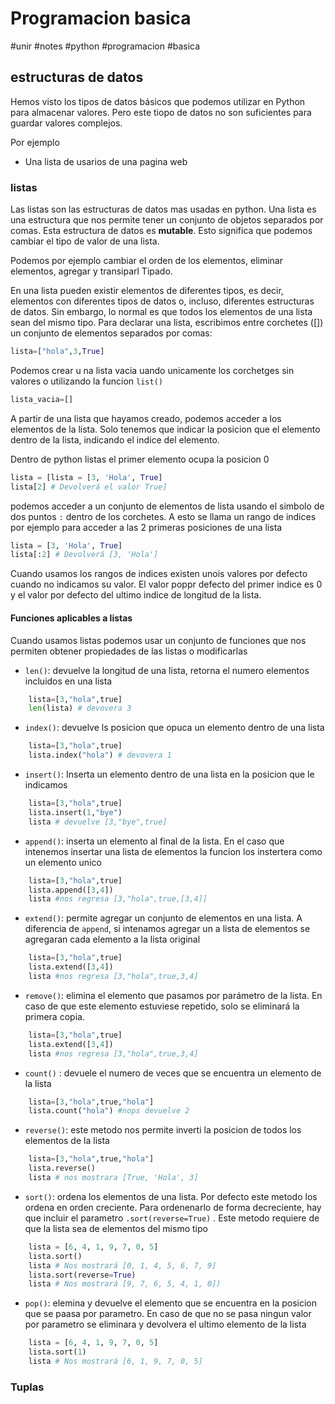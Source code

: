 # Programacion basica
#unir #notes #python #programacion #basica


## estructuras de datos
Hemos visto los tipos de datos básicos que podemos utilizar en Python para almacenar valores. Pero este tiopo de datos no son suficientes para guardar valores complejos. 

Por ejemplo
- Una lista de usarios de una pagina web

### listas

Las listas son las estructuras de datos mas usadas en python. Una lista es una estructura que nos permite tener un conjunto de objetos separados por comas.  Esta estructura de datos es **mutable**. Esto significa que podemos cambiar el tipo de valor de una lista. 

Podemos por ejemplo cambiar el orden de los elementos, eliminar elementos, agregar y transiparl Tipado.

En una lista pueden existir elementos de diferentes tipos, es decir, elementos con diferentes tipos de datos o, incluso, diferentes estructuras de datos. Sin embargo, lo normal es que todos los elementos de una lista sean del mismo tipo. Para declarar una lista, escribimos entre corchetes ([]) un conjunto de elementos separados por comas:

```python
lista=["hola",3,True]
```

Podemos crear u na lista vacia uando unicamente los corchetges sin valores o utilizando la funcion `list()`

```python
lista_vacia=[]
```

A partir de una lista que hayamos creado, podemos acceder a los elementos de la lista. Solo tenemos que indicar la posicion que el elemento dentro de la lista, indicando el indice del elemento. 

Dentro de python listas el primer elemento ocupa la posicion 0

```python
lista = [lista = [3, 'Hola', True] 
lista[2] # Devolverá el valor True]
```

podemos acceder a un conjunto de elementos de lista usando el simbolo de dos puntos `:` dentro de los corchetes. A esto se llama  un rango de indices por ejemplo para acceder a las 2 primeras posiciones de una lista

```python
lista = [3, 'Hola', True] 
lista[:2] # Devolverá [3, 'Hola']
```

Cuando usamos los rangos de indices existen unois valores por defecto cuando no indicamos su valor. El valor poppr defecto del primer indice es 0 y el valor por defecto del ultimo indice de longitud de la lista. 

#### Funciones aplicables a listas
Cuando usamos listas podemos usar un conjunto de funciones que nos permiten obtener propiedades de las listas o modificarlas

- `len()`: devuelve la longitud de una lista, retorna el numero elementos incluidos en una lista

```python
	lista=[3,"hola",true]
	len(lista) # devovera 3
```

- `index()`: devuelve ls posicion que opuca un elemento dentro de una lista
```python
	lista=[3,"hola",true]
	lista.index("hola") # devovera 1
```

- `insert()`: Inserta un elemento dentro de una lista en la posicion que le indicamos
```python
	lista=[3,"hola",true]
	lista.insert(1,"bye") 
	lista # devuelve [3,"bye",true]
```

- `append()`: inserta un elemento al final de la lista. En el caso que intenemos insertar una lista de elementos  la funcion los instertera como un elemento unico
```python
	lista=[3,"hola",true]
	lista.append([3,4]) 
	lista #nos regresa [3,"hola",true,[3,4]]
```

- `extend()`: permite agregar un conjunto de elementos en una lista. A diferencia de `append`, si intenamos agregar un a lista de elementos se agregaran cada elemento a la lista original
```python
	lista=[3,"hola",true]
	lista.extend([3,4]) 
	lista #nos regresa [3,"hola",true,3,4]
```

- `remove()`: elimina el elemento que pasamos por parámetro de la lista. En caso de que este elemento estuviese repetido, solo se eliminará la primera copia.
```python
	lista=[3,"hola",true]
	lista.extend([3,4]) 
	lista #nos regresa [3,"hola",true,3,4]
```

- `count()` : devuele el numero de veces que se encuentra un elemento  de la lista
```python
	lista=[3,"hola",true,"hola"]
	lista.count("hola") #nops devuelve 2
```

- `reverse()`: este metodo nos permite inverti la posicion de todos los elementos de la lista
```python
	lista=[3,"hola",true,"hola"]
	lista.reverse()
	lista # nos mostrara [True, 'Hola', 3]
```

- `sort()`: ordena los elementos de una lista. Por defecto este metodo los ordena en orden creciente. Para ordenenarlo de forma decreciente, hay que incluir el parametro `.sort(reverse=True)` . Este metodo requiere de que la lista sea de elementos del mismo tipo
```python
	lista = [6, 4, 1, 9, 7, 0, 5]
	lista.sort()
	lista # Nos mostrará [0, 1, 4, 5, 6, 7, 9]
	lista.sort(reverse=True)
	lista # Nos mostrará [9, 7, 6, 5, 4, 1, 0])
```

- `pop()`: elemina y devuelve el elemento que se encuentra en la posicion que se paasa por parametro. En caso de que no se pasa ningun valor por parametro se eliminara y devolvera el ultimo elemento de la lista
```python
	lista = [6, 4, 1, 9, 7, 0, 5]
	lista.sort(1)
	lista # Nos mostrará [6, 1, 9, 7, 0, 5]
```

### Tuplas